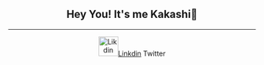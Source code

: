 <h2 align="center">Hey You! It's me Kakashi👋</h2>
<hr>
<nav align="center">
  <p align="center">
    <a href="http://www.linkdin.com/"><img alt="Likdin" src="https://cdn.jsdelivr.net/npm/simple-icons@v3/icons/linkedin.svg" width="40px">Linkdin</a>
    <a>Twitter</a>
  </p>
</nav>
